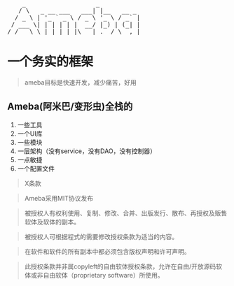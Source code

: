 <pre>
    _                   _           
   / \   _ __ ___   ___| |__   __ _ 
  / _ \ | '_ ` _ \ / _ \ '_ \ / _` |
 / ___ \| | | | | |  __/ |_) | (_| |
/_/   \_\_| |_| |_|\___|_.__/ \__,_|
</pre>


# 一个务实的框架
> ameba目标是快速开发，减少痛苦，好用


## Ameba(阿米巴/变形虫)全栈的
1. 一些工具
2. 一个UI库
3. 一些模块
4. 一层架构（没有service，没有DAO，没有控制器）
5. 一点敏捷
6. 一个配置文件

> X条款

> Ameba采用MIT协议发布

> 被授权人有权利使用、复制、修改、合并、出版发行、散布、再授权及贩售软体及软体的副本。

> 被授权人可根据程式的需要修改授权条款为适当的内容。

> 在软件和软件的所有副本中都必须包含版权声明和许可声明。

> 此授权条款并非属copyleft的自由软体授权条款，允许在自由/开放源码软体或非自由软体（proprietary software）所使用。
